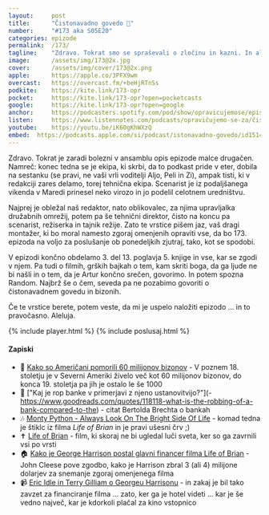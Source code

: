```yaml
---
layout: 	post
title:  	"Čistonavadno govedo 🐂"
number: 	"#173 aka S05E20"
categories:	epizode
permalink:	/173/
tagline: 	"Zdravo. Tokrat smo se spraševali o zločinu in kazni. In ali je strelski vod poštena kazen za direktorje zavarovalnic (ali bank)? In tudi, da je čas, da nekdo prevzame svoj del odgovornosti."
image:		/assets/img/173@2x.jpg
cover:		/assets/img/cover/173@2x.png
apple:		https://apple.co/3PFX9wm
overcast:	https://overcast.fm/+beHjRTnSs
podkite:	https://kite.link/173-opr
pocket:		https://kite.link/173-opr?open=pocketcasts
google:		https://kite.link/173-opr?open=google
anchor:		https://podcasters.spotify.com/pod/show/opravicujemose/episodes/istonavadno-govedo-e29e7p8
listen:		https://www.listennotes.com/podcasts/opravičujemo-se-za/čistonavadno-govedo-EaWPnlN_1z-/embed/
youtube:	https://youtu.be/iK60gKhWXzQ
embed:	https://podcasts.apple.com/si/podcast/istonavadno-govedo/id1514750013?i=1000628201810
---
```


Zdravo. Tokrat je zaradi bolezni v ansamblu opis epizode malce drugačen. Namreč: konec tedna se je ekipa, ki skrbi, da to podkast pride v eter, dobila na sestanku (se pravi, ne vaši vrli voditelji Aljo, Peli in Zi), ampak tisti, ki v redakciji zares delamo, torej tehnična ekipa. Scenarist je iz podaljšanega vikenda v Maredi prinesel neko virozo in jo podelil celotnem uredništvu. 

Najprej je obležal naš redaktor, nato oblikovalec, za njima upravljalka družabnih omrežij, potem pa še tehnični direktor, čisto na koncu pa scenarist, režiserka in tajnik režije. Zato te vrstice pišem jaz, vaš dragi montažer, ki bo moral namesto zgoraj omenjenih opraviti vse, da bo 173. epizoda na voljo za poslušanje ob ponedeljkih zjutraj, tako, kot se spodobi. 

V epizodi končno obdelamo 3. del 13. poglavja 5. knjige in vse, kar se zgodi v njem. Pa tudi o filmih, grških bajkah o tem, kam skriti boga, da ga ljude ne bi našli in o tem, da je Artur končno srečen, govorimo. In potem spozna Random. Najbrž še o čem, seveda pa ne pozabimo govoriti o čistonavadnem govedu in bizonih. 

Če te vrstice berete, potem veste, da mi je uspelo naložiti epizodo ... in to pravočasno. Aleluja. 

{% include player.html %}
{% include poslusaj.html %}

<!--break-->

#### Zapiski

- 🦬 [Kako so Američani pomorili 60 milijonov bizonov](https://www.youtube.com/watch?v=-IgvgvDbG-Q) - V poznem 18. stoletju je v Severni Ameriki živelo več kot 60 milijonov bizonov, do konca 19. stoletja pa jih je ostalo le še 1000 
- 🏦 ["Kaj je rop banke v primerjavi z njeno ustanovitvijo?"](- https://www.goodreads.com/quotes/118118-what-is-the-robbing-of-a-bank-compared-to-the) - citat Bertolda Brechta o bankah 
- 🎶 [Monty Python - Always Look On The Bright Side Of Life](https://www.youtube.com/watch?v=X_-q9xeOgG4) - komad tedna je štiklc iz filma _Life of Brian_ in je pravi ušesni črv ;)
- ✝️ [Life of Brian](https://www.imdb.com/title/tt0079470/) - film, ki skoraj ne bi ugledal luči sveta, ker so ga zavrnili vsi po vrsti 
- 🏠 [Kako je George Harrison postal glavni financer filma Life of Brian](https://youtu.be/rrka-BeIeL0?si=fjuYS-XjLiWcUAF0&t=90) - John Cleese pove zgodbo, kako je Harrison zbral 3 (ali 4) milijone dolarjev za snemanje zgoraj omenjenega filma 
- 📹 [Eric Idle in Terry Gilliam o Georgeu Harrisonu](https://www.youtube.com/watch?v=rDFdcfRAaCg) - in zakaj je bil tako zavzet za financiranje filma ... zato, ker ga je hotel videti ... kar je še vedno največ, kar je kdorkoli plačal za kino vstopnico 